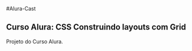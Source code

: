 #Alura-Cast

<h2>Curso Alura: CSS Construindo layouts com Grid</h2>

<p>Projeto do Curso Alura.</p>
